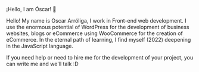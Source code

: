  ¡Hello, I am Óscar! 👋

<!--
**oscararroliga/oscararroliga** is a ✨ _special_ ✨ repository because its `README.md` (this file) appears on your GitHub profile.

Here are some ideas to get you started:

- 🔭 I’m currently working on ...
- 🌱 I’m currently learning ...
- 👯 I’m looking to collaborate on ...
- 🤔 I’m looking for help with ...
- 💬 Ask me about ...
- 📫 How to reach me: ...
- 😄 Pronouns: ...
- ⚡ Fun fact: ...
-->
Hello! My name is Oscar Arróliga, I work in Front-end web development. I use the enormous potential of WordPress for the development of business websites, blogs or eCommerce using WooCommerce for the creation of eCommerce. 
In the eternal path of learning, I find myself (2022) deepening in the JavaScript language.


If you need help or need to hire me for the development of your project, you can write me and we'll talk :D

